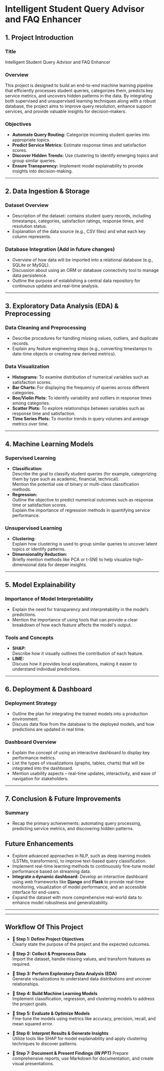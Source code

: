 # Intelligent Student Query Advisor and FAQ Enhancer

## 1. Project Introduction

### Title

Intelligent Student Query Advisor and FAQ Enhancer

### Overview

This project is designed to build an end-to-end machine learning pipeline that efficiently processes student queries, categorizes them, predicts key service metrics, and uncovers hidden patterns in the data. By integrating both supervised and unsupervised learning techniques along with a robust database, the project aims to improve query resolution, enhance support services, and provide valuable insights for decision-makers.

### Objectives

- **Automate Query Routing:** Categorize incoming student queries into appropriate topics.
- **Predict Service Metrics:** Estimate response times and satisfaction scores.
- **Discover Hidden Trends:** Use clustering to identify emerging topics and group similar queries.
- **Ensure Transparency:** Implement model explainability to provide insights into decision-making.

---

## 2. Data Ingestion & Storage

### Dataset Overview

- Description of the dataset: contains student query records, including timestamps, categories, satisfaction ratings, response times, and resolution status.
- Explanation of the data source (e.g., CSV files) and what each key column represents.

### Database Integration (Add in future changes)

- Overview of how data will be imported into a relational database (e.g., SQLite or MySQL).
- Discussion about using an ORM or database connectivity tool to manage data persistence.
- Outline the purpose of establishing a central data repository for continuous updates and real-time analysis.

---

## 3. Exploratory Data Analysis (EDA) & Preprocessing

### Data Cleaning and Preprocessing

- Describe procedures for handling missing values, outliers, and duplicate records.
- Explain any feature engineering steps (e.g., converting timestamps to date-time objects or creating new derived metrics).

### Data Visualization

- **Histograms:** To examine distribution of numerical variables such as satisfaction scores.
- **Bar Charts:** For displaying the frequency of queries across different categories.
- **Box/Violin Plots:** To identify variability and outliers in response times among categories.
- **Scatter Plots:** To explore relationships between variables such as response time and satisfaction.
- **Time Series Plots:** To monitor trends in query volumes and average metrics over time.

---

## 4. Machine Learning Models

### Supervised Learning

- **Classification:**  
  Describe the goal to classify student queries (for example, categorizing them by type such as academic, financial, technical).  
  Mention the potential use of binary or multi-class classification methods.
- **Regression:**  
  Outline the objective to predict numerical outcomes such as response time or satisfaction scores.  
  Explain the importance of regression methods in quantifying service performance.

### Unsupervised Learning

- **Clustering:**  
  Explain how clustering is used to group similar queries to uncover latent topics or identify patterns.
- **Dimensionality Reduction:**  
  Briefly mention methods like PCA or t-SNE to help visualize high-dimensional data for deeper insights.

---

## 5. Model Explainability

### Importance of Model Interpretability

- Explain the need for transparency and interpretability in the model’s predictions.
- Mention the importance of using tools that can provide a clear breakdown of how each feature affects the model's output.

### Tools and Concepts

- **SHAP:**  
  Describe how it visually outlines the contribution of each feature.
- **LIME:**  
  Discuss how it provides local explanations, making it easier to understand individual predictions.

---

## 6. Deployment & Dashboard

### Deployment Strategy

- Outline the plan for integrating the trained models into a production environment.
- Discuss data flow from the database to the deployed models, and how predictions are updated in real time.

### Dashboard Overview

- Explain the concept of using an interactive dashboard to display key performance metrics.
- List the types of visualizations (graphs, tables, charts) that will be integrated into the dashboard.
- Mention usability aspects – real-time updates, interactivity, and ease of navigation for stakeholders.

---

## 7. Conclusion & Future Improvements

### Summary

- Recap the primary achievements: automating query processing, predicting service metrics, and discovering hidden patterns.

## Future Enhancements

- Explore advanced approaches in NLP, such as deep learning models (LSTMs, transformers), to improve text-based query classification.
- Implement real-time learning methods to continuously fine-tune model performance based on streaming data.
- **Integrate a dynamic dashboard:** Develop an interactive dashboard using web frameworks like **Django** and **Flask** to provide real-time monitoring, visualization of model performance, and an accessible interface for end-users.
- Expand the dataset with more comprehensive real-world data to enhance model robustness and generalizability.

---

---

## Workflow Of This Project

- **🔹 Step 1: Define Project Objectives**  
  Clearly state the purpose of the project and the expected outcomes.

- **🔹 Step 2: Collect & Preprocess Data**  
  Import the dataset, handle missing values, and transform features as required.

- **🔹 Step 3: Perform Exploratory Data Analysis (EDA)**  
  Generate visualizations to understand data distributions and uncover relationships.

- **🔹 Step 4: Build Machine Learning Models**  
  Implement classification, regression, and clustering models to address the project goals.

- **🔹 Step 5: Evaluate & Optimize Models**  
  Fine-tune the models using metrics like accuracy, precision, recall, and mean squared error.

- **🔹 Step 6: Interpret Results & Generate Insights**  
  Utilize tools like SHAP for model explainability and apply clustering techniques to discover patterns.

- **🔹 Step 7: Document & Present Findings** **_(IN PPT)_**
  Prepare comprehensive reports, use Markdown for documentation, and create visual presentations.
